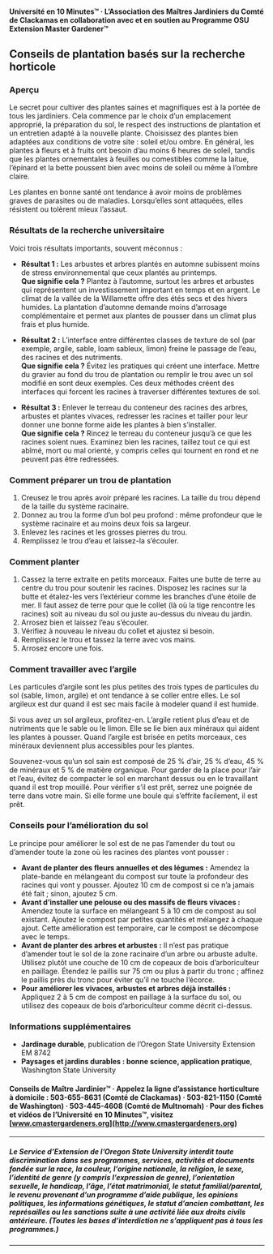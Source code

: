 #### Université en 10 Minutes™ · L’Association des Maîtres Jardiniers du Comté de Clackamas en collaboration avec et en soutien au Programme OSU Extension Master Gardener™

## Conseils de plantation basés sur la recherche horticole

### Aperçu

Le secret pour cultiver des plantes saines et magnifiques est à la portée de tous les jardiniers. Cela commence par le choix d’un emplacement approprié, la préparation du sol, le respect des instructions de plantation et un entretien adapté à la nouvelle plante. Choisissez des plantes bien adaptées aux conditions de votre site : soleil et/ou ombre. En général, les plantes à fleurs et à fruits ont besoin d’au moins 6 heures de soleil, tandis que les plantes ornementales à feuilles ou comestibles comme la laitue, l’épinard et la bette poussent bien avec moins de soleil ou même à l’ombre claire.

Les plantes en bonne santé ont tendance à avoir moins de problèmes graves de parasites ou de maladies. Lorsqu’elles sont attaquées, elles résistent ou tolèrent mieux l’assaut.

### Résultats de la recherche universitaire

Voici trois résultats importants, souvent méconnus :

- **Résultat 1 :** Les arbustes et arbres plantés en automne subissent moins de stress environnemental que ceux plantés au printemps.  
  **Que signifie cela ?** Plantez à l’automne, surtout les arbres et arbustes qui représentent un investissement important en temps et en argent. Le climat de la vallée de la Willamette offre des étés secs et des hivers humides. La plantation d’automne demande moins d’arrosage complémentaire et permet aux plantes de pousser dans un climat plus frais et plus humide.

- **Résultat 2 :** L’interface entre différentes classes de texture de sol (par exemple, argile, sable, loam sableux, limon) freine le passage de l’eau, des racines et des nutriments.  
  **Que signifie cela ?** Évitez les pratiques qui créent une interface. Mettre du gravier au fond du trou de plantation ou remplir le trou avec un sol modifié en sont deux exemples. Ces deux méthodes créent des interfaces qui forcent les racines à traverser différentes textures de sol.

- **Résultat 3 :** Enlever le terreau du conteneur des racines des arbres, arbustes et plantes vivaces, redresser les racines et tailler pour leur donner une bonne forme aide les plantes à bien s’installer.  
  **Que signifie cela ?** Rincez le terreau du conteneur jusqu’à ce que les racines soient nues. Examinez bien les racines, taillez tout ce qui est abîmé, mort ou mal orienté, y compris celles qui tournent en rond et ne peuvent pas être redressées.

### Comment préparer un trou de plantation

1. Creusez le trou après avoir préparé les racines. La taille du trou dépend de la taille du système racinaire.
2. Donnez au trou la forme d’un bol peu profond : même profondeur que le système racinaire et au moins deux fois sa largeur.
3. Enlevez les racines et les grosses pierres du trou.
4. Remplissez le trou d’eau et laissez-la s’écouler.

### Comment planter

1. Cassez la terre extraite en petits morceaux. Faites une butte de terre au centre du trou pour soutenir les racines. Disposez les racines sur la butte et étalez-les vers l’extérieur comme les branches d’une étoile de mer. Il faut assez de terre pour que le collet (là où la tige rencontre les racines) soit au niveau du sol ou juste au-dessus du niveau du jardin.
2. Arrosez bien et laissez l’eau s’écouler.
3. Vérifiez à nouveau le niveau du collet et ajustez si besoin.
4. Remplissez le trou et tassez la terre avec vos mains.
5. Arrosez encore une fois.

### Comment travailler avec l’argile

Les particules d’argile sont les plus petites des trois types de particules du sol (sable, limon, argile) et ont tendance à se coller entre elles. Le sol argileux est dur quand il est sec mais facile à modeler quand il est humide.

Si vous avez un sol argileux, profitez-en. L’argile retient plus d’eau et de nutriments que le sable ou le limon. Elle se lie bien aux minéraux qui aident les plantes à pousser. Quand l’argile est brisée en petits morceaux, ces minéraux deviennent plus accessibles pour les plantes.

Souvenez-vous qu’un sol sain est composé de 25 % d’air, 25 % d’eau, 45 % de minéraux et 5 % de matière organique. Pour garder de la place pour l’air et l’eau, évitez de compacter le sol en marchant dessus ou en le travaillant quand il est trop mouillé. Pour vérifier s’il est prêt, serrez une poignée de terre dans votre main. Si elle forme une boule qui s’effrite facilement, il est prêt.

### Conseils pour l’amélioration du sol

Le principe pour améliorer le sol est de ne pas l’amender du tout ou d’amender toute la zone où les racines des plantes vont pousser :

- **Avant de planter des fleurs annuelles et des légumes :** Amendez la plate-bande en mélangeant du compost sur toute la profondeur des racines qui vont y pousser. Ajoutez 10 cm de compost si ce n’a jamais été fait ; sinon, ajoutez 5 cm.
- **Avant d’installer une pelouse ou des massifs de fleurs vivaces :** Amendez toute la surface en mélangeant 5 à 10 cm de compost au sol existant. Ajoutez le compost par petites quantités et mélangez à chaque ajout. Cette amélioration est temporaire, car le compost se décompose avec le temps.
- **Avant de planter des arbres et arbustes :** Il n’est pas pratique d’amender tout le sol de la zone racinaire d’un arbre ou arbuste adulte. Utilisez plutôt une couche de 10 cm de copeaux de bois d’arboriculteur en paillage. Étendez le paillis sur 75 cm ou plus à partir du tronc ; affinez le paillis près du tronc pour éviter qu’il ne touche l’écorce.
- **Pour améliorer les vivaces, arbustes et arbres déjà installés :** Appliquez 2 à 5 cm de compost en paillage à la surface du sol, ou utilisez des copeaux de bois d’arboriculteur comme décrit ci-dessus.

### Informations supplémentaires

- **Jardinage durable**, publication de l’Oregon State University Extension EM 8742  
- **Paysages et jardins durables : bonne science, application pratique**, Washington State University  

#### Conseils de Maître Jardinier™ · Appelez la ligne d’assistance horticulture à domicile : 503-655-8631 (Comté de Clackamas) · 503-821-1150 (Comté de Washington) · 503-445-4608 (Comté de Multnomah) · Pour des fiches et vidéos de l’Université en 10 Minutes™, visitez [www.cmastergardeners.org](http://www.cmastergardeners.org)

---

##### Le Service d’Extension de l’Oregon State University interdit toute discrimination dans ses programmes, services, activités et documents fondée sur la race, la couleur, l’origine nationale, la religion, le sexe, l’identité de genre (y compris l’expression de genre), l’orientation sexuelle, le handicap, l’âge, l’état matrimonial, le statut familial/parental, le revenu provenant d’un programme d’aide publique, les opinions politiques, les informations génétiques, le statut d’ancien combattant, les représailles ou les sanctions suite à une activité liée aux droits civils antérieure. (Toutes les bases d’interdiction ne s’appliquent pas à tous les programmes.)
---
